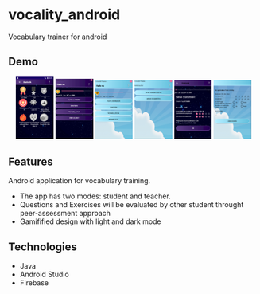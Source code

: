 # vocality_android
Vocabulary trainer for android

## Demo

<p align="center">
  <img src="screenshots/badges.PNG" alt="Badge" width="15%">
  <img src="screenshots/DarkDesign.png" alt="Dark Design" width="15%">
  <img src="screenshots/Schuler.png" alt="Menu" width="15%">
  <img src="screenshots/Lehrer.PNG" alt="Dark Design" width="15%">
  <img src="screenshots/Statistik.png" alt="Dark Design" width="15%">
    <img src="screenshots/Bewertung.PNG" alt="Dark Design" width="15%">
</p>


## Features

Android application for vocabulary training. 
- The app has two modes: student and teacher. 
- Questions and Exercises will be evaluated by other student throught peer-assessment approach
- Gamifified design with light and dark mode

## Technologies

- Java
- Android Studio
- Firebase



